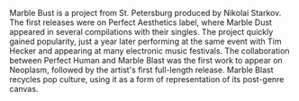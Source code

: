 Marble Bust is a project from St. Petersburg produced by Nikolai Starkov. The first releases were on Perfect Aesthetics label, where Marble Dust appeared in several compilations with their singles. The project quickly gained popularity, just a year later performing at the same event with Tim Hecker and appearing at many electronic music festivals. The collaboration between Perfect Human and Marble Blast was the first work to appear on Neoplasm, followed by the artist's first full-length release. Marble Blast recycles pop culture, using it as a form of representation of its post-genre canvas.